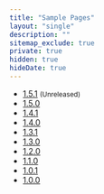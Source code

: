 ```yaml
---
title: "Sample Pages"
layout: "single"
description: ""
sitemap_exclude: true
private: true
hidden: true
hideDate: true
---
```


- [1.5.1](/sample-page/next/) <small class="text-muted">(Unreleased)</small>
- [1.5.0](/sample-page/1.5.0/)
- [1.4.1](/sample-page/1.4.1/)
- [1.4.0](/sample-page/1.4.0/)
- [1.3.1](/sample-page/1.3.1/)
- [1.3.0](/sample-page/1.3.0/)
- [1.2.0](/sample-page/1.2.0/)
- [1.1.0](/sample-page/1.1.0/)
- [1.0.1](/sample-page/1.0.1/)
- [1.0.0](/sample-page/1.0.0/)

<!--
- [0.9.5](/sample-page/0.9.5/)
- [0.9.2](/sample-page/0.9.2/)
- [0.9.1](/sample-page/0.9.1/)
- [0.9.0](/sample-page/0.9.0/)
-->
